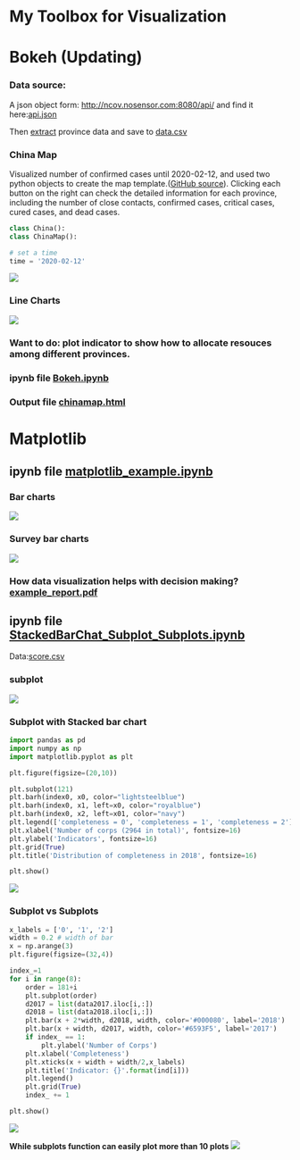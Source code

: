 # My Toolbox for Visualization

# Bokeh (Updating)
### Data source: 
A json object form: http://ncov.nosensor.com:8080/api/ and find it here:[api.json](https://github.com/ZhijunLiu96/Visualization/blob/master/data/api.json)

Then [extract](https://github.com/ZhijunLiu96/Visualization/blob/master/data/json_to_csv.ipynb) province data and save to [data.csv](https://github.com/ZhijunLiu96/Visualization/blob/master/data/data.csv)

### China Map
Visualized number of confirmed cases until 2020-02-12, and used two python objects to create the map template.([GitHub source](https://github.com/sdq/bokeh-china-map)). Clicking each button on the right can check the detailed information for each province, including the number of close contacts, confirmed cases, critical cases, cured cases, and dead cases.
```python
class China():
class ChinaMap():
```
```python
# set a time
time = '2020-02-12'
```
<img src="https://github.com/ZhijunLiu96/Visualization/blob/master/bokeh/figure/chinaMap.png"> 

### Line Charts
<img src="https://github.com/ZhijunLiu96/Visualization/blob/master/bokeh/figure/hubeiLine.png">

### Want to do: plot indicator to show how to allocate resouces among different provinces.

### ipynb file [Bokeh.ipynb](https://github.com/ZhijunLiu96/Visualization/blob/master/bokeh/Bokeh.ipynb)

### Output file [chinamap.html](https://github.com/ZhijunLiu96/Visualization/blob/master/bokeh/chinamap.html)


# Matplotlib


## ipynb file [matplotlib_example.ipynb](https://github.com/ZhijunLiu96/Visualization/blob/master/matplotlib/matplotlib_example.ipynb)
### Bar charts
<img src="https://github.com/ZhijunLiu96/Visualization/blob/master/matplotlib/figure/barChart.png">

### Survey bar charts
<img src="https://github.com/ZhijunLiu96/Visualization/blob/master/matplotlib/figure/surveyChart.png">

### How data visualization helps with decision making? [example_report.pdf](https://github.com/ZhijunLiu96/Visualization/blob/master/matplotlib/example_report.pdf)

## ipynb file [StackedBarChat_Subplot_Subplots.ipynb](https://github.com/ZhijunLiu96/Visualization/blob/master/matplotlib/StackedBarChat_Subplot_Subplots.ipynb)
Data:[score.csv](https://github.com/ZhijunLiu96/Visualization/blob/master/data/score.csv)

### subplot
<img src="https://github.com/ZhijunLiu96/Visualization/blob/master/matplotlib/figure/subplot.png">

### Subplot with Stacked bar chart 

```python
import pandas as pd
import numpy as np
import matplotlib.pyplot as plt
```

```python
plt.figure(figsize=(20,10))

plt.subplot(121)
plt.barh(index0, x0, color="lightsteelblue")
plt.barh(index0, x1, left=x0, color="royalblue")
plt.barh(index0, x2, left=x01, color="navy")
plt.legend(['completeness = 0', 'completeness = 1', 'completeness = 2'])
plt.xlabel('Number of corps (2964 in total)', fontsize=16)  
plt.ylabel('Indicators', fontsize=16)
plt.grid(True)
plt.title('Distribution of completeness in 2018', fontsize=16)

plt.show()
```
<img src="https://github.com/ZhijunLiu96/Visualization/blob/master/matplotlib/figure/stacked_bar.png">

### Subplot vs Subplots

```python
x_labels = ['0', '1', '2']
width = 0.2 # width of bar
x = np.arange(3)
plt.figure(figsize=(32,4))

index_=1
for i in range(8):
    order = 181+i
    plt.subplot(order)
    d2017 = list(data2017.iloc[i,:])
    d2018 = list(data2018.iloc[i,:])
    plt.bar(x + 2*width, d2018, width, color='#000080', label='2018')
    plt.bar(x + width, d2017, width, color='#6593F5', label='2017')
    if index_ == 1:
        plt.ylabel('Number of Corps')
    plt.xlabel('Completeness')
    plt.xticks(x + width + width/2,x_labels)
    plt.title('Indicator: {}'.format(ind[i]))
    plt.legend()
    plt.grid(True)
    index_ += 1

plt.show()
```
<img src="https://github.com/ZhijunLiu96/Visualization/blob/master/matplotlib/figure/subplot2.png">

**While subplots function can easily plot more than 10 plots**
<img src="https://github.com/ZhijunLiu96/Visualization/blob/master/matplotlib/figure/subplots.png">
